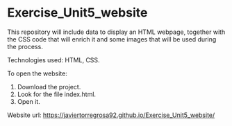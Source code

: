 # Exercise_Unit5_website

This repository will include data to display an HTML webpage, together with the CSS code that will enrich it and some images that will be used during the process.

Technologies used: HTML, CSS.

To open the website:

1. Download the project.
2. Look for the file index.html.
3. Open it.

Website url: https://javiertorregrosa92.github.io/Exercise_Unit5_website/
